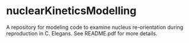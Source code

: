 nuclearKineticsModelling
========================

A repository for modeling code to examine nucleus re-orientation during reproduction in C. Elegans. See README.pdf for more details. 
